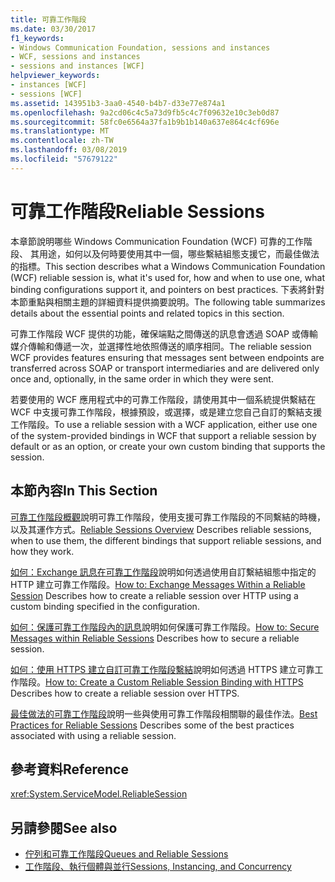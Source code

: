 ```yaml
---
title: 可靠工作階段
ms.date: 03/30/2017
f1_keywords:
- Windows Communication Foundation, sessions and instances
- WCF, sessions and instances
- sessions and instances [WCF]
helpviewer_keywords:
- instances [WCF]
- sessions [WCF]
ms.assetid: 143951b3-3aa0-4540-b4b7-d33e77e874a1
ms.openlocfilehash: 9a2cd06c4c5a73d9fb5c4c7f09632e10c3eb0d87
ms.sourcegitcommit: 58fc0e6564a37fa1b9b1b140a637e864c4cf696e
ms.translationtype: MT
ms.contentlocale: zh-TW
ms.lasthandoff: 03/08/2019
ms.locfileid: "57679122"
---
```

# <a name="reliable-sessions"></a><span data-ttu-id="4ee04-102">可靠工作階段</span><span class="sxs-lookup"><span data-stu-id="4ee04-102">Reliable Sessions</span></span>

<span data-ttu-id="4ee04-103">本章節說明哪些 Windows Communication Foundation (WCF) 可靠的工作階段、 其用途，如何以及何時要使用其中一個，哪些繫結組態支援它，而最佳做法的指標。</span><span class="sxs-lookup"><span data-stu-id="4ee04-103">This section describes what a Windows Communication Foundation (WCF) reliable session is, what it's used for, how and when to use one, what binding configurations support it, and pointers on best practices.</span></span> <span data-ttu-id="4ee04-104">下表將針對本節重點與相關主題的詳細資料提供摘要說明。</span><span class="sxs-lookup"><span data-stu-id="4ee04-104">The following table summarizes details about the essential points and related topics in this section.</span></span>

<span data-ttu-id="4ee04-105">可靠工作階段 WCF 提供的功能，確保端點之間傳送的訊息會透過 SOAP 或傳輸媒介傳輸和傳遞一次，並選擇性地依照傳送的順序相同。</span><span class="sxs-lookup"><span data-stu-id="4ee04-105">The reliable session WCF provides features ensuring that messages sent between endpoints are transferred across SOAP or transport intermediaries and are delivered only once and, optionally, in the same order in which they were sent.</span></span>

<span data-ttu-id="4ee04-106">若要使用的 WCF 應用程式中的可靠工作階段，請使用其中一個系統提供繫結在 WCF 中支援可靠工作階段，根據預設，或選擇，或是建立您自己自訂的繫結支援工作階段。</span><span class="sxs-lookup"><span data-stu-id="4ee04-106">To use a reliable session with a WCF application, either use one of the system-provided bindings in WCF that support a reliable session by default or as an option, or create your own custom binding that supports the session.</span></span>

## <a name="in-this-section"></a><span data-ttu-id="4ee04-107">本節內容</span><span class="sxs-lookup"><span data-stu-id="4ee04-107">In This Section</span></span>

<span data-ttu-id="4ee04-108">[可靠工作階段概觀](../../../../docs/framework/wcf/feature-details/reliable-sessions-overview.md)說明可靠工作階段，使用支援可靠工作階段的不同繫結的時機，以及其運作方式。</span><span class="sxs-lookup"><span data-stu-id="4ee04-108">[Reliable Sessions Overview](../../../../docs/framework/wcf/feature-details/reliable-sessions-overview.md) Describes reliable sessions, when to use them, the different bindings that support reliable sessions, and how they work.</span></span>

<span data-ttu-id="4ee04-109">[如何：Exchange 訊息在可靠工作階段](../../../../docs/framework/wcf/feature-details/how-to-exchange-messages-within-a-reliable-session.md)說明如何透過使用自訂繫結組態中指定的 HTTP 建立可靠工作階段。</span><span class="sxs-lookup"><span data-stu-id="4ee04-109">[How to: Exchange Messages Within a Reliable Session](../../../../docs/framework/wcf/feature-details/how-to-exchange-messages-within-a-reliable-session.md) Describes how to create a reliable session over HTTP using a custom binding specified in the configuration.</span></span>

<span data-ttu-id="4ee04-110">[如何：保護可靠工作階段內的訊息](../../../../docs/framework/wcf/feature-details/how-to-secure-messages-within-reliable-sessions.md)說明如何保護可靠工作階段。</span><span class="sxs-lookup"><span data-stu-id="4ee04-110">[How to: Secure Messages within Reliable Sessions](../../../../docs/framework/wcf/feature-details/how-to-secure-messages-within-reliable-sessions.md) Describes how to secure a reliable session.</span></span>

<span data-ttu-id="4ee04-111">[如何：使用 HTTPS 建立自訂可靠工作階段繫結](../../../../docs/framework/wcf/feature-details/how-to-create-a-custom-reliable-session-binding-with-https.md)說明如何透過 HTTPS 建立可靠工作階段。</span><span class="sxs-lookup"><span data-stu-id="4ee04-111">[How to: Create a Custom Reliable Session Binding with HTTPS](../../../../docs/framework/wcf/feature-details/how-to-create-a-custom-reliable-session-binding-with-https.md) Describes how to create a reliable session over HTTPS.</span></span>

<span data-ttu-id="4ee04-112">[最佳做法的可靠工作階段](../../../../docs/framework/wcf/feature-details/best-practices-for-reliable-sessions.md)說明一些與使用可靠工作階段相關聯的最佳作法。</span><span class="sxs-lookup"><span data-stu-id="4ee04-112">[Best Practices for Reliable Sessions](../../../../docs/framework/wcf/feature-details/best-practices-for-reliable-sessions.md) Describes some of the best practices associated with using a reliable session.</span></span>

## <a name="reference"></a><span data-ttu-id="4ee04-113">參考資料</span><span class="sxs-lookup"><span data-stu-id="4ee04-113">Reference</span></span>

<xref:System.ServiceModel.ReliableSession>

## <a name="see-also"></a><span data-ttu-id="4ee04-114">另請參閱</span><span class="sxs-lookup"><span data-stu-id="4ee04-114">See also</span></span>

- [<span data-ttu-id="4ee04-115">佇列和可靠工作階段</span><span class="sxs-lookup"><span data-stu-id="4ee04-115">Queues and Reliable Sessions</span></span>](../../../../docs/framework/wcf/feature-details/queues-and-reliable-sessions.md)
- [<span data-ttu-id="4ee04-116">工作階段、執行個體與並行</span><span class="sxs-lookup"><span data-stu-id="4ee04-116">Sessions, Instancing, and Concurrency</span></span>](../../../../docs/framework/wcf/feature-details/sessions-instancing-and-concurrency.md)
